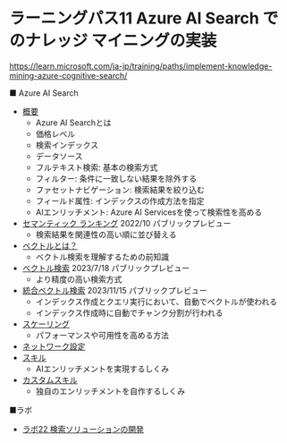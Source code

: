 # ラーニングパス11 Azure AI Search でのナレッジ マイニングの実装

https://learn.microsoft.com/ja-jp/training/paths/implement-knowledge-mining-azure-cognitive-search/

■ Azure AI Search

- [概要](azure-ai-search/overview.md)
  - Azure AI Searchとは
  - 価格レベル
  - 検索インデックス
  - データソース
  - フルテキスト検索: 基本の検索方式
  - フィルター: 条件に一致しない結果を除外する
  - ファセットナビゲーション: 検索結果を絞り込む
  - フィールド属性: インデックスの作成方法を指定
  - AIエンリッチメント: Azure AI Servicesを使って検索性を高める
- [セマンティック ランキング](azure-ai-search/semantic-ranking.md) 2022/10 パブリックプレビュー
  - 検索結果を関連性の高い順に並び替える
- [ベクトルとは？](azure-ai-search/vector.md)
  - ベクトル検索を理解するための前知識
- [ベクトル検索](azure-ai-search/vector-search.md) 2023/7/18 パブリックプレビュー
  - より精度の高い検索方式
- [統合ベクトル検索](azure-ai-search/integrated-vectorization.md) 2023/11/15 パブリックプレビュー
  - インデックス作成とクエリ実行において、自動でベクトルが使われる
  - インデックス作成時に自動でチャンク分割が行われる
- [スケーリング](azure-ai-search/scaling.md)
  - パフォーマンスや可用性を高める方法
- [ネットワーク設定](azure-ai-search/network.md)
- [スキル](azure-ai-search/skill.md)
  - AIエンリッチメントを実現するしくみ
- [カスタムスキル](azure-ai-search/custom-skill.md)
  - 独自のエンリッチメントを自作するしくみ

■ラボ

- [ラボ22 検索ソリューションの開発](lab22cs.md)
